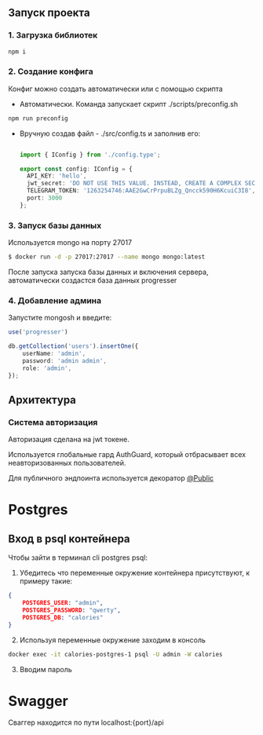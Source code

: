 ## Запуск проекта

### 1. Загрузка библиотек

```bash
npm i
```

### 2. Создание конфига

Конфиг можно создать автоматически или с помощью скрипта

* Автоматически. Команда запускает скрипт ./scripts/preconfig.sh

```bash
npm run preconfig
```

* Вручную создав файл - ./src/config.ts и заполнив его:
  ```typescript

  import { IConfig } from './config.type';

  export const config: IConfig = {
    API_KEY: 'hello',
    jwt_secret: 'DO NOT USE THIS VALUE. INSTEAD, CREATE A COMPLEX SECRET AND KEEP IT SAFE OUTSIDE OF THE SOURCE CODE.',
    TELEGRAM_TOKEN: '1263254746:AAE2GwCrPrpuBLZg_Qncck590H6KcuiC3I8',
    port: 3000
  };
  ```

### 3. Запуск базы данных

Используется mongo на порту 27017

```bash
$ docker run -d -p 27017:27017 --name mongo mongo:latest
```

После запуска запуска базы данных и включения сервера, автоматически создастся база данных progresser

### 4. Добавление админа

Запустите mongosh и введите:

```ts
use('progresser')

db.getCollection('users').insertOne({
    userName: 'admin',
    password: 'admin admin',
    role: 'admin',
});

```

## Архитектура

### Система авторизация

Авторизация сделана на jwt токене.

Используется глобальные гард AuthGuard, который отбрасывает всех неавторизованных пользователей.

Для публичного эндпоинта используется декоратор [@Public](./src/auth/auth.decorators.ts)

# Postgres

## Вход в psql контейнера

Чтобы зайти в терминал cli postgres psql:

1. Убедитесь что переменные окружение контейнера присутствуют, к примеру такие:

```json
{
	POSTGRES_USER: "admin",
	POSTGRES_PASSWORD: "qwerty",
	POSTGRES_DB: "calories"
}
```

2. Используя переменные окружение заходим в консоль

```bash
docker exec -it calories-postgres-1 psql -U admin -W calories
```

3. Вводим пароль

# Swagger

Сваггер находится по пути localhost:{port}/api
